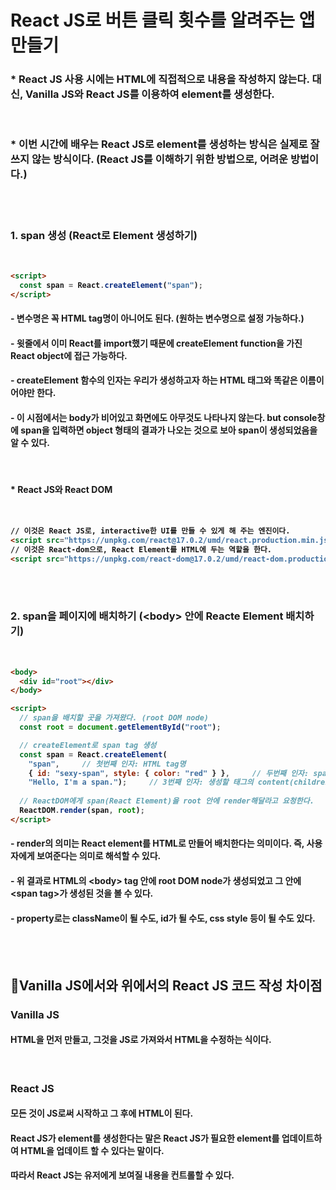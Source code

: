 <h1>React JS로 버튼 클릭 횟수를 알려주는 앱 만들기</h1>

<h3>* React JS 사용 시에는 HTML에 직접적으로 내용을 작성하지 않는다. 대신, Vanilla JS와 React JS를 이용하여 element를 생성한다.</h3>
<br>
<h3>* 이번 시간에 배우는 React JS로 element를 생성하는 방식은 실제로 잘 쓰지 않는 방식이다. (React JS를 이해하기 위한 방법으로, 어려운 방법이다.)</h3>
<br><br>


<h3><b>1. span 생성 (React로 Element 생성하기)<b></h3><br>

```html
<script> 
  const span = React.createElement("span");
</script>
```
<h4>- 변수명은 꼭 HTML tag명이 아니어도 된다. (원하는 변수명으로 설정 가능하다.)</h4>
<h4>- 윗줄에서 이미 React를 import했기 때문에 createElement function을 가진 React object에 접근 가능하다.</h4>
<h4>- createElement 함수의 인자는 우리가 생성하고자 하는 HTML 태그와 똑같은 이름이어야만 한다.</h4>
<h4>- 이 시점에서는 body가 비어있고 화면에도 아무것도 나타나지 않는다. but console창에 span을 입력하면 object 형태의 결과가 나오는 것으로 보아 span이 생성되었음을 알 수 있다.</h4>
<br>

<h4>* React JS와 React DOM</h4><br>

```html
// 이것은 React JS로, interactive한 UI를 만들 수 있게 해 주는 엔진이다.
<script src="https://unpkg.com/react@17.0.2/umd/react.production.min.js"></script>    
// 이것은 React-dom으로, React Element를 HTML에 두는 역할을 한다.  
<script src="https://unpkg.com/react-dom@17.0.2/umd/react-dom.production.min.js"></script>
```
<br><br>


<h3><b>2. span을 페이지에 배치하기 (&lt;body&gt; 안에 Reacte Element 배치하기)<b></h3><br>

```html
<body>
  <div id="root"></div>
</body>
```

```html
<script>
  // span을 배치할 곳을 가져왔다. (root DOM node)
  const root = document.getElementById("root");   

  // createElement로 span tag 생성
  const span = React.createElement(
    "span",     // 첫번째 인자: HTML tag명
    { id: "sexy-span", style: { color: "red" } },     // 두번째 인자: span의 property들
    "Hello, I'm a span.");     // 3번째 인자: 생성할 태그의 content(children)들
  
  // ReactDOM에게 span(React Element)을 root 안에 render해달라고 요청한다.     
  ReactDOM.render(span, root);     
</script>
```
<h4>- render의 의미는 React element를 HTML로 만들어 배치한다는 의미이다. 즉, 사용자에게 보여준다는 의미로 해석할 수 있다.</h4>
<h4>- 위 결과로 HTML의 &lt;body&gt; tag 안에 root DOM node가 생성되었고 그 안에 &lt;span tag&gt;가 생성된 것을 볼 수 있다.</h4>
<h4>- property로는 className이 될 수도, id가 될 수도, css style 등이 될 수도 있다.</h4>
<br><br>


<h2>📌Vanilla JS에서와 위에서의 React JS 코드 작성 차이점</h2>
<h3><b>Vanilla JS</b></h3>
<h4>HTML을 먼저 만들고, 그것을 JS로 가져와서 HTML을 수정하는 식이다.</h4>
<br>
<h3><b>React JS</b></h3>
<h4>모든 것이 JS로써 시작하고 그 후에 HTML이 된다.</h4>
<h4>React JS가 element를 생성한다는 말은 React JS가 필요한 element를 업데이트하여 HTML을 업데이트 할 수 있다는 말이다.</h4>
<h4>따라서 React JS는 유저에게 보여질 내용을 컨트롤할 수 있다.</h4>